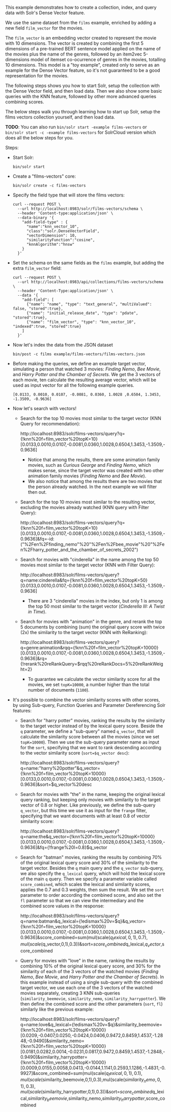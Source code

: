 This example demonstrates how to create a collection, index, and query data with Solr's Dense Vector feature. 
 
We use the same dataset from the `films` example, enriched by adding a new field `film_vector` for the movies.

The `film_vector` is an embedding vector created to represent the movie with 10 dimensions. The vector is created by combining the first 5 dimensions of a pre-trained BERT sentence model applied on the name of the movies plus the name of the genres, followed by an item2vec 5-dimensions model of itemset co-ocurrence of genres in the movies, totalling 10 dimensions. This model is a "toy example", created only to serve as an example for the Dense Vector feature, so it's not guaranteed to be a good representation for the movies. 

The following steps shows you how to start Solr, setup the collection with the Dense Vector field, and then load data. Then we also show some basic queries with the KNN feature, followed by other more advanced queries combining scores.

The below steps walk you through learning how to start up Solr, setup the films vectors collection yourself, and then load data.

 **TODO**: You can also run `bin/solr start -example films-vectors` or `bin/solr start -c -example films-vectors` for SolrCloud version which does all the below steps for you.

 Steps:
   * Start Solr:
     ```
     bin/solr start
     ```

   * Create a "films-vectors" core:

     ```
     bin/solr create -c films-vectors
     ```

   * Specify the field type that will store the films vectors:

      ```
      curl --request POST \
        --url http://localhost:8983/solr/films-vectors/schema \
        --header 'Content-type:application/json' \
        --data-binary '{
          "add-field-type" : {
            "name":"knn_vector_10",
            "class":"solr.DenseVectorField",
            "vectorDimension": 10,
            "similarityFunction":"cosine",
            "knnAlgorithm":"hnsw"
          }
        }'
      ```

   * Set the schema on the same fields as the `films` example, but adding the extra `film_vector` field:

      ```
      curl --request POST \
        --url http://localhost:8983/api/collections/films-vectors/schema \
        --header 'Content-Type:application/json' \
        --data '{
          "add-field": [
            {"name": "name", "type": "text_general", "multiValued": false, "stored":true},
            {"name": "initial_release_date", "type": "pdate", "stored":true},
            {"name": "film_vector", "type": "knn_vector_10", "indexed":true, "stored":true}
          ]
        }'
      ```

   * Now let's index the data from the JSON dataset

     ```
     bin/post -c films example/films-vectors/films-vectors.json
     ```

   * Before making the queries, we define an example target vector, simulating a person that watched 3 movies: _Finding Nemo_, _Bee Movie_, and _Harry Potter and the Chamber of Secrets_. We get the 3 vectors of each movie, ten calculate the resulting average vector, which will be used as input vector for all the following example queries.

     ```
     [0.0133, 0.0010, 0.0107, -0.0081, 0.0360, 1.0028 ,0.6504, 1.3453, -1.3509, -0.9636]
     ```

   * Now let's search with vectors!
     - Search for the top 10 movies most similar to the target vector (KNN Query for recommendation):

       http://localhost:8983/solr/films-vectors/query?q={!knn%20f=film_vector%20topK=10}[0.0133,0.0010,0.0107,-0.0081,0.0360,1.0028,0.6504,1.3453,-1.3509,-0.9636]

       * Notice that among the results, there are some animation family movies, such as _Curious George_ and _Finding Nemo_, which makes sense, since the target vector was created with two other animation family movies (_Finding Nemo_ and _Bee Movie_).
       * We also notice that among the results there are two movies that the person already watched. In the next example we will filter then out.

     - Search for the top 10 movies most similar to the resulting vector, excluding the movies already watched (KNN query with Filter Query):

       http://localhost:8983/solr/films-vectors/query?q={!knn%20f=film_vector%20topK=10}[0.0133,0.0010,0.0107,-0.0081,0.0360,1.0028,0.6504,1.3453,-1.3509,-0.9636]&fq=-id:("%2Fen%2Ffinding_nemo"%20"%2Fen%2Fbee_movie"%20"%2Fen%2Fharry_potter_and_the_chamber_of_secrets_2002")

     - Search for movies with "cinderella" in the name among the top 50 movies most similar to the target vector (KNN with Filter Query):

       http://localhost:8983/solr/films-vectors/query?q=name:cinderella&fq={!knn%20f=film_vector%20topK=50}[0.0133,0.0010,0.0107,-0.0081,0.0360,1.0028,0.6504,1.3453,-1.3509,-0.9636]

       * There are 3 "cinderella" movies in the index, but only 1 is among the top 50 most similar to the target vector (_Cinderella III: A Twist in Time_).

     - Search for movies with "animation" in the genre, and rerank the top 5 documents by combining (sum) the original query score with twice (2x) the similarity to the target vector (KNN with ReRanking):

       http://localhost:8983/solr/films-vectors/query?q=genre:animation&rqq={!knn%20f=film_vector%20topK=10000}[0.0133,0.0010,0.0107,-0.0081,0.0360,1.0028,0.6504,1.3453,-1.3509,-0.9636]&rq={!rerank%20reRankQuery=$rqq%20reRankDocs=5%20reRankWeight=2}

       * To guarantee we calculate the vector similarity score for all the movies, we set `topK=10000`, a number higher than the total number of documents (`1100`).

   * It's possible to combine the vector similarity scores with other scores, by using Sub-query, Function Queries and Parameter Dereferencing Solr features:

     - Search for "harry potter" movies, ranking the results by the similarity to the target vector instead of by the lexical query score. Beside the `q` parameter, we define a "sub-query" named `q_vector`, that will calculate the similarity score between all the movies (since we set `topK=10000`). Then we use the sub-query parameter name as input for the `sort`, specifying that we want to rank descending according to the vector similarity score (`sort=$q_vector desc`):

       http://localhost:8983/solr/films-vectors/query?q=name:"harry%20potter"&q_vector={!knn%20f=film_vector%20topK=10000}[0.0133,0.0010,0.0107,-0.0081,0.0360,1.0028,0.6504,1.3453,-1.3509,-0.9636]&sort=$q_vector%20desc

     - Search for movies with "the" in the name, keeping the original lexical query ranking, but keeping only movies with similarity to the target vector of 0.8 or higher. Like previously, we define the sub-query `q_vector`, but this time we use it as input for the `frange` filter, specifying that we want documents with at least 0.8 of vector similarity score:

       http://localhost:8983/solr/films-vectors/query?q=name:the&q_vector={!knn%20f=film_vector%20topK=10000}[0.0133,0.0010,0.0107,-0.0081,0.0360,1.0028,0.6504,1.3453,-1.3509,-0.9636]&fq={!frange%20l=0.8}$q_vector

     - Search for "batman" movies, ranking the results by combining 70% of the original lexical query score and 30% of the similarity to the target vector. Besides the `q` main query and the `q_vector` sub-query, we also specify the `q_lexical` query, which will hold the lexical score of the main `q` query. Then we specify a parameter variable called `score_combined`, which scales the lexical and similarity scores, applies the 0.7 and 0.3 weights, then sum the result. We set the `sort` parameter to order according the combined score, and also set the `fl` parameter so that we can view the intermediary and the combined score values in the response:

       http://localhost:8983/solr/films-vectors/query?q=name:batman&q_lexical={!edismax%20v=$q}&q_vector={!knn%20f=film_vector%20topK=10000}[0.0133,0.0010,0.0107,-0.0081,0.0360,1.0028,0.6504,1.3453,-1.3509,-0.9636]&score_combined=sum(mul(scale($q_lexical,0,1),0.7),mul(scale($q_vector,0,1),0.3))&sort=$score_combined%20desc&fl=name,score,$q_lexical,$q_vector,$score_combined

     - Query for movies with "love" in the name, ranking the results by combining 10% of the original lexical query score, and 30% for the similarity of each of the 3 vectors of the watched movies (_Finding Nemo_, _Bee Movie_, and _Harry Potter and the Chamber of Secrets_). In this example instead of using a single sub-query with the combined target vector, we use each one of the 3 vectors of the watched movies separately, creating 3 KNN sub-queries (`similarity_beemovie`, `similarity_nemo`, `similarity_harrypotter`). We then define the combined score and the other parameters (`sort`, `fl`) similarly like the previous example:
  
       http://localhost:8983/solr/films-vectors/query?q=name:love&q_lexical={!edismax%20v=$q}&similarity_beemovie={!knn%20f=film_vector%20topK=10000}[0.0209,-0.0407,0.0250,-0.0424,0.0406,0.9472,0.8459,1.4537,-1.2848,-0.9490]&similarity_nemo={!knn%20f=film_vector%20topK=10000}[0.0181,0.0282,0.0014,-0.0231,0.0817,0.9472,0.8459,1.4537,-1.2848,-0.9490]&similarity_harrypotter={!knn%20f=film_vector%20topK=10000}[0.0009,0.0155,0.0058,0.0413,-0.0144,1.1141,0.2593,1.1286,-1.4831,-0.9927]&score_combined=sum(mul(scale($q_lexical,0,1),0.1),mul(scale($similarity_beemovie,0,1),0.3),mul(scale($similarity_nemo,0,1),0.3),mul(scale($similarity_harrypotter,0,1),0.3))&sort=$score_combined%20desc&fl=name,score,$q_lexical,$similarity_beemovie,$similarity_nemo,$similarity_harrypotter,$score_combined
